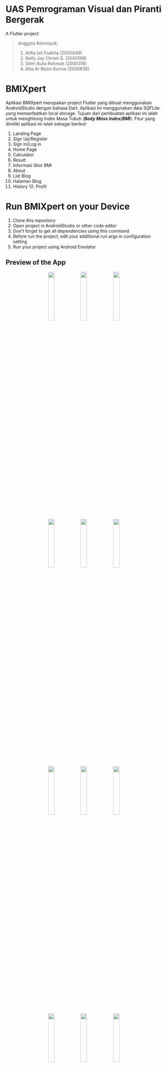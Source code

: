 # UAS Pemrograman Visual dan Piranti Bergerak

A Flutter project
> Anggota Kelompok:
> 1. Alifia Isti Fadhila (2000049)
> 2. Nelly Joy Christi S. (2000199)
> 3. Silmi Aulia Rohmah (2000318)
> 4. Atta Ar Rezie Kurnia (2006836)


# BMIXpert

Aplikasi BMIXpert merupakan project Flutter yang dibuat menggunakan AndroidStudio dengan bahasa Dart.
Aplikasi ini menggunakan data SQFLite yang memanfaatkan local storage. Tujuan dari pembuatan aplikasi ini
ialah untuk menghitung Index Masa Tubuh (**_Body Mass Index/BMI_**). Fitur yang dimiliki aplikasi ini ialah sebagai berikut:
1. Landing Page
2. Sign Up/Register
3. Sign In/Log in
4. Home Page
5. Calculator
6. Result
7. Informasi Skor BMI
8. About
9. List Blog
10. Halaman Blog
11. History
12. Profil

# Run BMIXpert on your Device
1. Clone this repository
2. Open project in AndroidStudio or other code editor
3. Don't forget to get all dependencies using this command
4. Before run the project, edit your additional run args in configuration setting
5. Run your project using Android Emulator


## Preview of the App


<p align="center">
  <img width=20% height=20% src="https://user-images.githubusercontent.com/99388988/210228172-088124d3-2371-4157-b391-114164e42026.png">
  
  <img width=20% height=20% src="https://user-images.githubusercontent.com/99388988/210228113-6a5c67ad-3f1b-49ee-882d-b59f11c455ef.png">
 
  <img width=20% height=20% src="https://user-images.githubusercontent.com/99388988/210228278-a0c0f2d0-01fd-4947-bd61-63a7050953b7.png">
</p>

<p align="center">
  <img width=20% height=20% src="https://user-images.githubusercontent.com/99388988/210229525-8ae72563-4f70-41ac-884c-c723ec66a22f.png">
  
  <img width=20% height=20% src="https://user-images.githubusercontent.com/99388988/210229544-f4f3ee4c-7665-497b-9b07-2efa95eb6402.png">
 
  <img width=20% height=20% src="https://user-images.githubusercontent.com/99388988/210229565-fc666813-6d77-4d89-a898-a03a68f31a55.png">
</p>

<p align="center">
  <img width=20% height=20% src="https://user-images.githubusercontent.com/99388988/210229734-a489171b-affb-4436-99b0-5a9109d6162d.png">
  
  <img width=20% height=20% src="https://user-images.githubusercontent.com/99388988/210229776-e097ab39-790e-4b2d-a2d8-b9562543fa15.png">
 
  <img width=20% height=20% src="https://user-images.githubusercontent.com/99388988/210229864-2ccf1c33-bbff-496e-982b-37fc18b963d1.png">
</p>

<p align="center">
  <img width=20% height=20% src="https://user-images.githubusercontent.com/99388988/210229888-e132673a-d4d9-4540-974d-f59c0a723af9.png">
  
  <img width=20% height=20% src="https://user-images.githubusercontent.com/99388988/210229938-6f04aec8-83e1-49f4-846f-5c9a4f46efca.png">
 
  <img width=20% height=20% src="https://user-images.githubusercontent.com/99388988/210229959-ca90982a-9178-49f3-91c2-9314a6898b85.png">
</p>


## Getting Started

This project is a starting point for a Flutter application.

A few resources to get you started if this is your first Flutter project:

- [Lab: Write your first Flutter app](https://docs.flutter.dev/get-started/codelab)
- [Cookbook: Useful Flutter samples](https://docs.flutter.dev/cookbook)

For help getting started with Flutter development, view the
[online documentation](https://docs.flutter.dev/), which offers tutorials,
samples, guidance on mobile development, and a full API reference.
